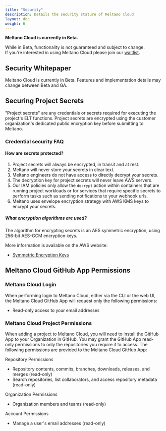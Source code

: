 ```yaml
---
title: "Security"
description: Details the security stature of Meltano Cloud
layout: doc
weight: 6
---
```

<div class="notification is-info">
  <p><strong>Meltano Cloud is currently in Beta.</strong></p>
  <p>While in Beta, functionality is not guaranteed and subject to change. <br> If you're interested in using Meltano Cloud please join our <a href="https://meltano.com/cloud/">waitlist</a>.</p>
</div>

## Security Whitepaper

<div class="notification is-info">
  <p>Meltano Cloud is currently in Beta. Features and implementation details may change between Beta and GA.</p>
</div>

## Securing Project Secrets

"Project secrets" are any credentials or secrets required for executing the project's ELT functions. Project secrets are encrypted using the customer organization's dedicated public encryption key before submitting to Meltano.

### Credential security FAQ

#### How are secrets protected?

1. Project secrets will always be encrypted, in transit and at rest.
1. Meltano will never store your secrets in clear text.
1. Meltano engineers do not have access to directly decrypt your secrets.
1. The decryption key for project secrets will never leave AWS servers.
1. Our IAM policies only allow the `decrypt` action within containers that are running project workloads or for services that require specific secrets to perform tasks such as sending notifications to your webhook urls.
1. Meltano uses envelope encryption strategy with AWS KMS keys to encrypt your secrets.

##### What encryption algorithms are used?

The algorithm for encrypting secrets is an AES symmetric encryption, using 256-bit AES-GCM encryption keys.

More information is available on the AWS website:

- [Symmetric Encryption Keys](https://docs.aws.amazon.com/kms/latest/developerguide/concepts.html#symmetric-cmks)

## Meltano Cloud GitHub App Permissions

### Meltano Cloud Login

When performing login to Meltano Cloud, either via the CLI or the web UI, the Meltano Cloud GitHub App will request only the following permissions:

- Read-only access to your email addresses

### Meltano Cloud Project Permissions

When adding a project to Meltano Cloud, you will need to install the GitHub App to your Organization in GitHub.
You may grant the GitHub App read-only permissions to only the repositories you require it to access.
The following permissions are provided to the Meltano Cloud GitHub App:

Repository Permissions
- Repository contents, commits, branches, downloads, releases, and merges (read-only)
- Search repositories, list collaborators, and access repository metadata (read-only)

Organization Permissions
- Organization members and teams (read-only)

Account Permissions
- Manage a user's email addresses (read-only)
